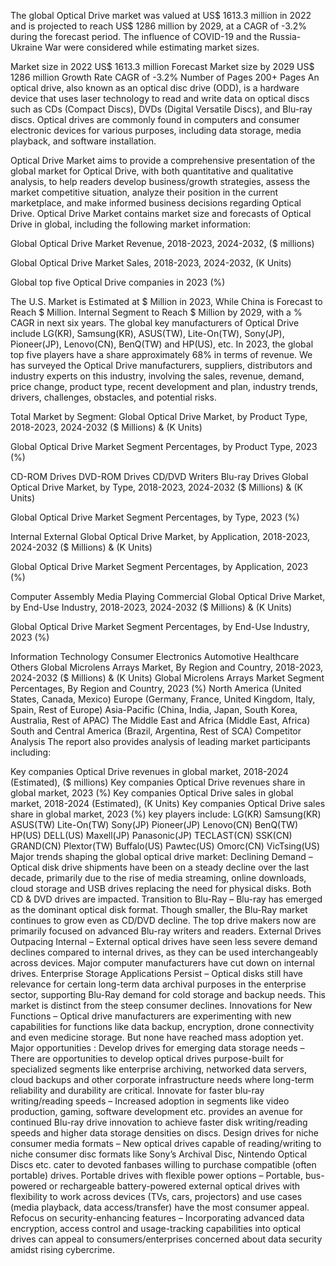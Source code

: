 The global Optical Drive market was valued at US$ 1613.3 million in 2022 and is projected to reach US$ 1286 million by 2029, at a CAGR of -3.2% during the forecast period. The influence of COVID-19 and the Russia-Ukraine War were considered while estimating market sizes.

Market size in 2022	US$ 1613.3 million	Forecast Market size by 2029	US$ 1286 million
Growth Rate	CAGR of -3.2%	Number of Pages	200+ Pages
An optical drive, also known as an optical disc drive (ODD), is a hardware device that uses laser technology to read and write data on optical discs such as CDs (Compact Discs), DVDs (Digital Versatile Discs), and Blu-ray discs. Optical drives are commonly found in computers and consumer electronic devices for various purposes, including data storage, media playback, and software installation.

Optical Drive Market aims to provide a comprehensive presentation of the global market for Optical Drive, with both quantitative and qualitative analysis, to help readers develop business/growth strategies, assess the market competitive situation, analyze their position in the current marketplace, and make informed business decisions regarding Optical Drive. Optical Drive Market contains market size and forecasts of Optical Drive in global, including the following market information:

Global Optical Drive Market Revenue, 2018-2023, 2024-2032, ($ millions)

Global Optical Drive Market Sales, 2018-2023, 2024-2032, (K Units)

Global top five Optical Drive companies in 2023 (%)

The U.S. Market is Estimated at $ Million in 2023, While China is Forecast to Reach $ Million.
Internal Segment to Reach $ Million by 2029, with a % CAGR in next six years.
The global key manufacturers of Optical Drive include LG(KR), Samsung(KR), ASUS(TW), Lite-On(TW), Sony(JP), Pioneer(JP), Lenovo(CN), BenQ(TW) and HP(US), etc. In 2023, the global top five players have a share approximately 68% in terms of revenue.
We has surveyed the Optical Drive manufacturers, suppliers, distributors and industry experts on this industry, involving the sales, revenue, demand, price change, product type, recent development and plan, industry trends, drivers, challenges, obstacles, and potential risks.

Total Market by Segment:
Global Optical Drive Market, by Product Type, 2018-2023, 2024-2032 ($ Millions) & (K Units)

Global Optical Drive Market Segment Percentages, by Product Type, 2023 (%)

CD-ROM Drives
DVD-ROM Drives
CD/DVD Writers
Blu-ray Drives
Global Optical Drive Market, by Type, 2018-2023, 2024-2032 ($ Millions) & (K Units)

Global Optical Drive Market Segment Percentages, by Type, 2023 (%)

Internal
External
Global Optical Drive Market, by Application, 2018-2023, 2024-2032 ($ Millions) & (K Units)

Global Optical Drive Market Segment Percentages, by Application, 2023 (%)

Computer Assembly
Media Playing
Commercial
Global Optical Drive Market, by End-Use Industry, 2018-2023, 2024-2032 ($ Millions) & (K Units)

Global Optical Drive Market Segment Percentages, by End-Use Industry, 2023 (%)

Information Technology
Consumer Electronics
Automotive
Healthcare
Others
Global Microlens Arrays Market, By Region and Country, 2018-2023, 2024-2032 ($ Millions) & (K Units)
Global Microlens Arrays Market Segment Percentages, By Region and Country, 2023 (%)
North America (United States, Canada, Mexico)
Europe (Germany, France, United Kingdom, Italy, Spain, Rest of Europe)
Asia-Pacific (China, India, Japan, South Korea, Australia, Rest of APAC)
The Middle East and Africa (Middle East, Africa)
South and Central America (Brazil, Argentina, Rest of SCA)
Competitor Analysis
The report also provides analysis of leading market participants including:

Key companies Optical Drive revenues in global market, 2018-2024 (Estimated), ($ millions)
Key companies Optical Drive revenues share in global market, 2023 (%)
Key companies Optical Drive sales in global market, 2018-2024 (Estimated), (K Units)
Key companies Optical Drive sales share in global market, 2023 (%)
 key players include:
LG(KR)
Samsung(KR)
ASUS(TW)
Lite-On(TW)
Sony(JP)
Pioneer(JP)
Lenovo(CN)
BenQ(TW)
HP(US)
DELL(US)
Maxell(JP)
Panasonic(JP)
TECLAST(CN)
SSK(CN)
GRAND(CN)
Plextor(TW)
Buffalo(US)
Pawtec(US)
Omorc(CN)
VicTsing(US)
Major trends shaping the global optical drive market:
Declining Demand – Optical disk drive shipments have been on a steady decline over the last decade, primarily due to the rise of media streaming, online downloads, cloud storage and USB drives replacing the need for physical disks. Both CD & DVD drives are impacted.
Transition to Blu-Ray – Blu-ray has emerged as the dominant optical disk format. Though smaller, the Blu-Ray market continues to grow even as CD/DVD decline. The top drive makers now are primarily focused on advanced Blu-ray writers and readers.
External Drives Outpacing Internal – External optical drives have seen less severe demand declines compared to internal drives, as they can be used interchangeably across devices. Major computer manufacturers have cut down on internal drives.
Enterprise Storage Applications Persist – Optical disks still have relevance for certain long-term data archival purposes in the enterprise sector, supporting Blu-Ray demand for cold storage and backup needs. This market is distinct from the steep consumer declines.
Innovations for New Functions – Optical drive manufacturers are experimenting with new capabilities for functions like data backup, encryption, drone connectivity and even medicine storage. But none have reached mass adoption yet.
Major opportunities :
Develop drives for emerging data storage needs – There are opportunities to develop optical drives purpose-built for specialized segments like enterprise archiving, networked data servers, cloud backups and other corporate infrastructure needs where long-term reliability and durability are critical.
Innovate for faster blu-ray writing/reading speeds – Increased adoption in segments like video production, gaming, software development etc. provides an avenue for continued Blu-ray drive innovation to achieve faster disk writing/reading speeds and higher data storage densities on discs.
Design drives for niche consumer media formats – New optical drives capable of reading/writing to niche consumer disc formats like Sony’s Archival Disc, Nintendo Optical Discs etc. cater to devoted fanbases willing to purchase compatible (often portable) drives.
Portable drives with flexible power options – Portable, bus-powered or rechargeable battery-powered external optical drives with flexibility to work across devices (TVs, cars, projectors) and use cases (media playback, data access/transfer) have the most consumer appeal.
Refocus on security-enhancing features – Incorporating advanced data encryption, access control and usage-tracking capabilities into optical drives can appeal to consumers/enterprises concerned about data security amidst rising cybercrime.
